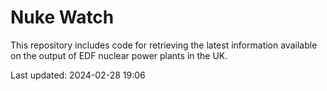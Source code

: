 # Nuke Watch

This repository includes code for retrieving the latest information available on the output of EDF nuclear power plants in the UK.

Last updated: 2024-02-28 19:06